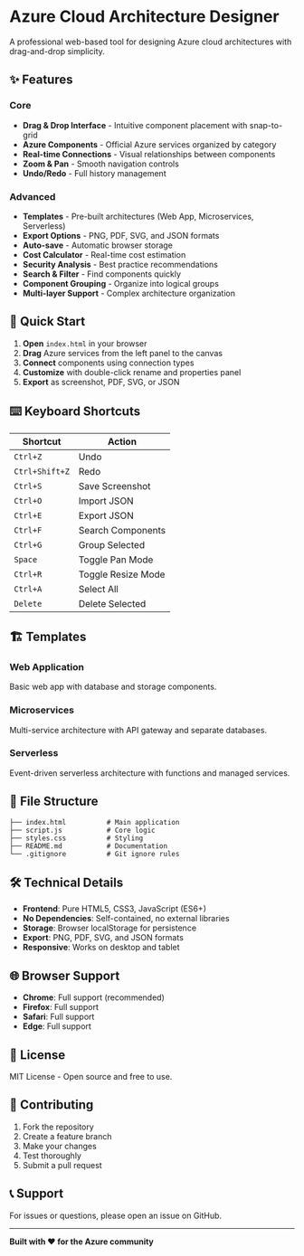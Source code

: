 # Azure Cloud Architecture Designer

A professional web-based tool for designing Azure cloud architectures with drag-and-drop simplicity.

## ✨ Features

### Core
- **Drag & Drop Interface** - Intuitive component placement with snap-to-grid
- **Azure Components** - Official Azure services organized by category
- **Real-time Connections** - Visual relationships between components
- **Zoom & Pan** - Smooth navigation controls
- **Undo/Redo** - Full history management

### Advanced
- **Templates** - Pre-built architectures (Web App, Microservices, Serverless)
- **Export Options** - PNG, PDF, SVG, and JSON formats
- **Auto-save** - Automatic browser storage
- **Cost Calculator** - Real-time cost estimation
- **Security Analysis** - Best practice recommendations
- **Search & Filter** - Find components quickly
- **Component Grouping** - Organize into logical groups
- **Multi-layer Support** - Complex architecture organization

## 🚀 Quick Start

1. **Open** `index.html` in your browser
2. **Drag** Azure services from the left panel to the canvas
3. **Connect** components using connection types
4. **Customize** with double-click rename and properties panel
5. **Export** as screenshot, PDF, SVG, or JSON

## ⌨️ Keyboard Shortcuts

| Shortcut | Action |
|----------|--------|
| `Ctrl+Z` | Undo |
| `Ctrl+Shift+Z` | Redo |
| `Ctrl+S` | Save Screenshot |
| `Ctrl+O` | Import JSON |
| `Ctrl+E` | Export JSON |
| `Ctrl+F` | Search Components |
| `Ctrl+G` | Group Selected |
| `Space` | Toggle Pan Mode |
| `Ctrl+R` | Toggle Resize Mode |
| `Ctrl+A` | Select All |
| `Delete` | Delete Selected |

## 🏗️ Templates

### Web Application
Basic web app with database and storage components.

### Microservices
Multi-service architecture with API gateway and separate databases.

### Serverless
Event-driven serverless architecture with functions and managed services.

## 📁 File Structure

```
├── index.html          # Main application
├── script.js           # Core logic
├── styles.css          # Styling
├── README.md           # Documentation
└── .gitignore          # Git ignore rules
```

## 🛠️ Technical Details

- **Frontend**: Pure HTML5, CSS3, JavaScript (ES6+)
- **No Dependencies**: Self-contained, no external libraries
- **Storage**: Browser localStorage for persistence
- **Export**: PNG, PDF, SVG, and JSON formats
- **Responsive**: Works on desktop and tablet

## 🌐 Browser Support

- **Chrome**: Full support (recommended)
- **Firefox**: Full support
- **Safari**: Full support
- **Edge**: Full support

## 📄 License

MIT License - Open source and free to use.

## 🤝 Contributing

1. Fork the repository
2. Create a feature branch
3. Make your changes
4. Test thoroughly
5. Submit a pull request

## 📞 Support

For issues or questions, please open an issue on GitHub.

---

**Built with ❤️ for the Azure community** 
